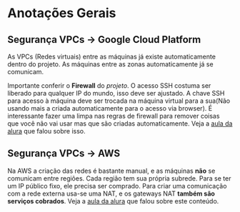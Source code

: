 # Anotações Gerais


## Segurança VPCs -> Google Cloud Platform

As VPCs (Redes virtuais) entre as máquinas já existe automaticamente dentro do projeto. As máquinas entre as zonas automaticamente já se comunicam.

Importante conferir o **Firewall** do _projeto_. O acesso SSH costuma ser liberado para qualquer IP do mundo, isso deve ser ajustado. A chave SSH para acesso à máquina deve ser trocada na máquina virtual para a sua(Não usando mais a criada automaticamente para o acesso via browser). É interessante fazer uma limpa nas regras de firewall para remover coisas que você não vai usar mas que são criadas automaticamente. Veja a [aula da alura](https://cursos.alura.com.br/course/cloud-onboarding-principais-provedores-parte2/task/95372) que falou sobre isso.

## Segurança VPCs -> AWS

Na AWS a criação das redes é bastante manual, e as máquinas **não** se comunicam entre regiões. Cada região tem sua própria subrede. Para se ter um IP público fixo, ele precisa ser comprado. Para criar uma comunicação com a rede externa usa-se uma NAT, e os gateways NAT **também são serviços cobrados**. Veja a [aula da alura](https://cursos.alura.com.br/course/cloud-onboarding-principais-provedores-parte2/task/95373) que falou sobre este conteúdo.
